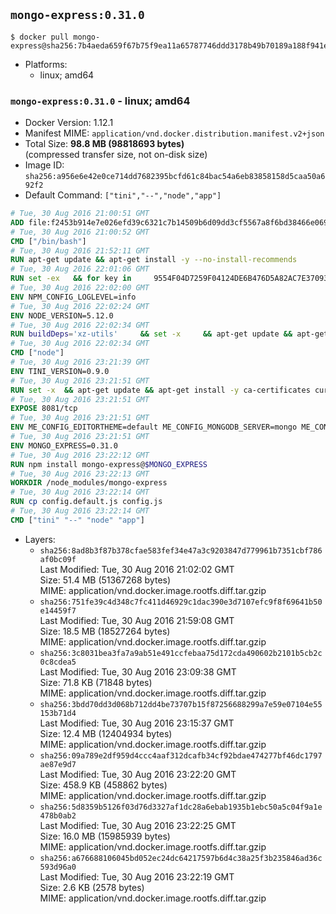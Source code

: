 ## `mongo-express:0.31.0`

```console
$ docker pull mongo-express@sha256:7b4aeda659f67b75f9ea11a65787746ddd3178b49b70189a188f941eaac72c0e
```

-	Platforms:
	-	linux; amd64

### `mongo-express:0.31.0` - linux; amd64

-	Docker Version: 1.12.1
-	Manifest MIME: `application/vnd.docker.distribution.manifest.v2+json`
-	Total Size: **98.8 MB (98818693 bytes)**  
	(compressed transfer size, not on-disk size)
-	Image ID: `sha256:a956e6e42e0ce714dd7682395bcfd61c84bac54a6eb83858158d5caa50a692f2`
-	Default Command: `["tini","--","node","app"]`

```dockerfile
# Tue, 30 Aug 2016 21:00:51 GMT
ADD file:f2453b914e7e026efd39c6321c7b14509b6d09dd3cf5567a8f6bd38466e06954 in / 
# Tue, 30 Aug 2016 21:00:52 GMT
CMD ["/bin/bash"]
# Tue, 30 Aug 2016 21:52:11 GMT
RUN apt-get update && apt-get install -y --no-install-recommends 		ca-certificates 		curl 		wget 	&& rm -rf /var/lib/apt/lists/*
# Tue, 30 Aug 2016 22:01:06 GMT
RUN set -ex   && for key in     9554F04D7259F04124DE6B476D5A82AC7E37093B     94AE36675C464D64BAFA68DD7434390BDBE9B9C5     0034A06D9D9B0064CE8ADF6BF1747F4AD2306D93     FD3A5288F042B6850C66B31F09FE44734EB7990E     71DCFD284A79C3B38668286BC97EC7A07EDE3FC1     DD8F2338BAE7501E3DD5AC78C273792F7D83545D     B9AE9905FFD7803F25714661B63B535A4C206CA9     C4F0DFFF4E8C1A8236409D08E73BC641CC11F4C8   ; do     gpg --keyserver ha.pool.sks-keyservers.net --recv-keys "$key";   done
# Tue, 30 Aug 2016 22:02:00 GMT
ENV NPM_CONFIG_LOGLEVEL=info
# Tue, 30 Aug 2016 22:02:24 GMT
ENV NODE_VERSION=5.12.0
# Tue, 30 Aug 2016 22:02:34 GMT
RUN buildDeps='xz-utils'     && set -x     && apt-get update && apt-get install -y $buildDeps --no-install-recommends     && rm -rf /var/lib/apt/lists/*     && curl -SLO "https://nodejs.org/dist/v$NODE_VERSION/node-v$NODE_VERSION-linux-x64.tar.xz"     && curl -SLO "https://nodejs.org/dist/v$NODE_VERSION/SHASUMS256.txt.asc"     && gpg --batch --decrypt --output SHASUMS256.txt SHASUMS256.txt.asc     && grep " node-v$NODE_VERSION-linux-x64.tar.xz\$" SHASUMS256.txt | sha256sum -c -     && tar -xJf "node-v$NODE_VERSION-linux-x64.tar.xz" -C /usr/local --strip-components=1     && rm "node-v$NODE_VERSION-linux-x64.tar.xz" SHASUMS256.txt.asc SHASUMS256.txt     && apt-get purge -y --auto-remove $buildDeps     && ln -s /usr/local/bin/node /usr/local/bin/nodejs
# Tue, 30 Aug 2016 22:02:34 GMT
CMD ["node"]
# Tue, 30 Aug 2016 23:21:39 GMT
ENV TINI_VERSION=0.9.0
# Tue, 30 Aug 2016 23:21:51 GMT
RUN set -x 	&& apt-get update && apt-get install -y ca-certificates curl 		--no-install-recommends 	&& curl -fSL "https://github.com/krallin/tini/releases/download/v${TINI_VERSION}/tini" -o /usr/local/bin/tini 	&& curl -fSL "https://github.com/krallin/tini/releases/download/v${TINI_VERSION}/tini.asc" -o /usr/local/bin/tini.asc 	&& export GNUPGHOME="$(mktemp -d)" 	&& gpg --keyserver ha.pool.sks-keyservers.net --recv-keys 6380DC428747F6C393FEACA59A84159D7001A4E5 	&& gpg --batch --verify /usr/local/bin/tini.asc /usr/local/bin/tini 	&& rm -r "$GNUPGHOME" /usr/local/bin/tini.asc 	&& chmod +x /usr/local/bin/tini 	&& tini -h 	&& apt-get purge --auto-remove -y ca-certificates curl 	&& rm -rf /var/lib/apt/lists/*
# Tue, 30 Aug 2016 23:21:51 GMT
EXPOSE 8081/tcp
# Tue, 30 Aug 2016 23:21:51 GMT
ENV ME_CONFIG_EDITORTHEME=default ME_CONFIG_MONGODB_SERVER=mongo ME_CONFIG_MONGODB_ENABLE_ADMIN=true ME_CONFIG_BASICAUTH_USERNAME= ME_CONFIG_BASICAUTH_PASSWORD= VCAP_APP_HOST=0.0.0.0
# Tue, 30 Aug 2016 23:21:51 GMT
ENV MONGO_EXPRESS=0.31.0
# Tue, 30 Aug 2016 23:22:12 GMT
RUN npm install mongo-express@$MONGO_EXPRESS
# Tue, 30 Aug 2016 23:22:13 GMT
WORKDIR /node_modules/mongo-express
# Tue, 30 Aug 2016 23:22:14 GMT
RUN cp config.default.js config.js
# Tue, 30 Aug 2016 23:22:14 GMT
CMD ["tini" "--" "node" "app"]
```

-	Layers:
	-	`sha256:8ad8b3f87b378cfae583fef34e47a3c9203847d779961b7351cbf786af0bc09f`  
		Last Modified: Tue, 30 Aug 2016 21:02:02 GMT  
		Size: 51.4 MB (51367268 bytes)  
		MIME: application/vnd.docker.image.rootfs.diff.tar.gzip
	-	`sha256:751fe39c4d348c7fc411d46929c1dac390e3d7107efc9f8f69641b50e14459f7`  
		Last Modified: Tue, 30 Aug 2016 21:59:08 GMT  
		Size: 18.5 MB (18527264 bytes)  
		MIME: application/vnd.docker.image.rootfs.diff.tar.gzip
	-	`sha256:3c8031bea3fa7a9ab51e491ccfebaa75d172cda490602b2101b5cb2c0c8cdea5`  
		Last Modified: Tue, 30 Aug 2016 23:09:38 GMT  
		Size: 71.8 KB (71848 bytes)  
		MIME: application/vnd.docker.image.rootfs.diff.tar.gzip
	-	`sha256:3bdd70dd3d068b712dd4be73707b15f87256688299a7e59e07104e55153b71d4`  
		Last Modified: Tue, 30 Aug 2016 23:15:37 GMT  
		Size: 12.4 MB (12404934 bytes)  
		MIME: application/vnd.docker.image.rootfs.diff.tar.gzip
	-	`sha256:09a789e2df959d4ccc4aaf312dcafb34cf92bdae474277bf46dc1797ae87e9d7`  
		Last Modified: Tue, 30 Aug 2016 23:22:20 GMT  
		Size: 458.9 KB (458862 bytes)  
		MIME: application/vnd.docker.image.rootfs.diff.tar.gzip
	-	`sha256:5d8359b5126f03d76d3327af1dc28a6ebab1935b1ebc50a5c04f9a1e478b0ab2`  
		Last Modified: Tue, 30 Aug 2016 23:22:25 GMT  
		Size: 16.0 MB (15985939 bytes)  
		MIME: application/vnd.docker.image.rootfs.diff.tar.gzip
	-	`sha256:a676688106045bd052ec24dc64217597b6d4c38a25f3b235846ad36c593d96a0`  
		Last Modified: Tue, 30 Aug 2016 23:22:19 GMT  
		Size: 2.6 KB (2578 bytes)  
		MIME: application/vnd.docker.image.rootfs.diff.tar.gzip
